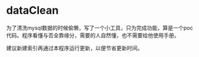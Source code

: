 # dataClean
为了清洗mysql数据的时候偷懒，写了一个小工具，只为完成功能，算是一个poc代码。程序看懂与否全靠缘分，需要的人自然懂，也不需要给他使用手册。

建议新建索引再通过本程序运行更新，以便节省更新时间。
